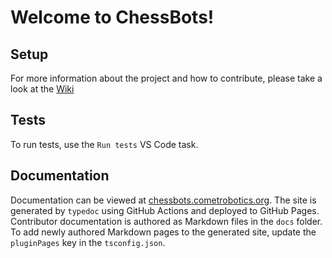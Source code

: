 # Welcome to ChessBots!

## Setup

For more information about the project and how to contribute, please take a look at the [Wiki](https://github.com/Comet-Robotics/chessbots-server/wiki)

## Tests

To run tests, use the `Run tests` VS Code task.

## Documentation

Documentation can be viewed at [chessbots.cometrobotics.org](https://chessbots.cometrobotics.org). The site is generated by `typedoc` using GitHub Actions and deployed to GitHub Pages. Contributor documentation is authored as Markdown files in the `docs` folder. To add newly authored Markdown pages to the generated site, update the `pluginPages` key in the `tsconfig.json`.
